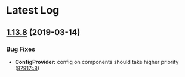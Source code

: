 # Latest Log 

## [1.13.8](https://github.com/alibaba-fusion/next/compare/1.13.7...1.13.8) (2019-03-14)


### Bug Fixes

* **ConfigProvider:** config on components should take higher priority ([87917c8](https://github.com/alibaba-fusion/next/commit/87917c8))


